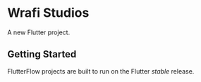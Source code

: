 # Wrafi Studios

A new Flutter project.

## Getting Started

FlutterFlow projects are built to run on the Flutter _stable_ release.
